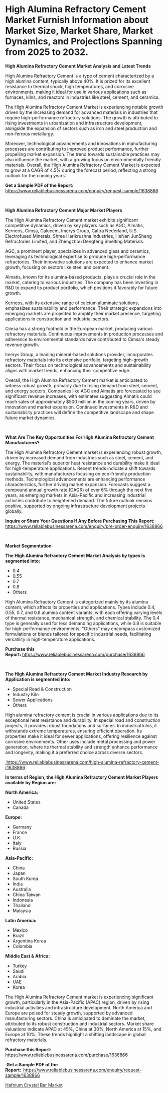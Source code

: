 <p><h1>High Alumina Refractory Cement Market Furnish Information about Market Size, Market Share, Market Dynamics, and Projections Spanning from 2025 to 2032.</h1></p><p><strong>High Alumina Refractory Cement Market Analysis and Latest Trends</strong></p>
<p><p>High Alumina Refractory Cement is a type of cement characterized by a high alumina content, typically above 40%. It is prized for its excellent resistance to thermal shock, high temperatures, and corrosive environments, making it ideal for use in various applications such as furnaces, kilns, and reactors in industries like steel, cement, and ceramics. </p><p>The High Alumina Refractory Cement Market is experiencing notable growth driven by the increasing demand for advanced materials in industries that require high-performance refractory solutions. The growth is attributed to rising investments in urbanization and infrastructure development, alongside the expansion of sectors such as iron and steel production and non-ferrous metallurgy. </p><p>Moreover, technological advancements and innovations in manufacturing processes are contributing to improved product performance, further propelling market expansion. The trend towards sustainable practices may also influence the market, with a growing focus on environmentally friendly materials. Overall, the High Alumina Refractory Cement Market is expected to grow at a CAGR of 4.5% during the forecast period, reflecting a strong outlook for the coming years.</p></p>
<p><strong>Get a Sample PDF of the Report:&nbsp;</strong> <a href="https://www.reliablebusinessarena.com/enquiry/request-sample/1638866?utm_campaign=3121&utm_medium=2&utm_source=Github&utm_content=ia&utm_term=31032025&utm_id=high-alumina-refractory-cement">https://www.reliablebusinessarena.com/enquiry/request-sample/1638866</a></p>
<p>&nbsp;</p>
<p><strong>High Alumina Refractory Cement Major Market Players</strong></p>
<p><p>The High Alumina Refractory Cement market exhibits significant competitive dynamics, driven by key players such as AGC, Almatis, Kerneos, Cimsa, Calucem, Imerys Group, Caltra Nederland, U.S. Electrofused Minerals, Shree Harikrushna Industries, HeNan JunSheng Refractories Limited, and Zhengzhou Dengfeng Smelting Materials.</p><p>AGC, a prominent player, specializes in advanced glass and ceramics, leveraging its technological expertise to produce high-performance refractories. Their innovative solutions are expected to enhance market growth, focusing on sectors like steel and cement.</p><p>Almatis, known for its alumina-based products, plays a crucial role in the market, catering to various industries. The company has been investing in R&D to expand its product portfolio, which positions it favorably for future growth.</p><p>Kerneos, with its extensive range of calcium aluminate solutions, emphasizes sustainability and performance. Their strategic expansions into emerging markets are projected to amplify their market presence, targeting applications in construction and industrial sectors.</p><p>Cimsa has a strong foothold in the European market, producing various refractory materials. Continuous improvements in production processes and adherence to environmental standards have contributed to Cimsa's steady revenue growth.</p><p>Imerys Group, a leading mineral-based solutions provider, incorporates refractory materials into its extensive portfolio, targeting high-growth sectors. Their focus on technological advancements and sustainability aligns with market trends, enhancing their competitive edge.</p><p>Overall, the High Alumina Refractory Cement market is anticipated to witness robust growth, primarily due to rising demand from steel, cement, and energy sectors. Companies like AGC and Almatis are forecasted to see significant revenue increases, with estimates suggesting Almatis could reach sales of approximately $500 million in the coming years, driven by innovation and market expansion. Continued investments in R&D and sustainability practices will define the competitive landscape and shape future market dynamics.</p></p>
<p>&nbsp;</p>
<p><strong>What Are The Key Opportunities For High Alumina Refractory Cement Manufacturers?</strong></p>
<p><p>The High Alumina Refractory Cement market is experiencing robust growth, driven by increased demand from industries such as steel, cement, and energy. The material's superior heat resistance and durability make it ideal for high-temperature applications. Recent trends indicate a shift towards sustainability, with manufacturers focusing on eco-friendly production methods. Technological advancements are enhancing performance characteristics, further driving market expansion. Forecasts suggest a compound annual growth rate (CAGR) of over 6% through the next five years, as emerging markets in Asia-Pacific and increasing industrial activities contribute to heightened demand. The future outlook remains positive, supported by ongoing infrastructure development projects globally.</p></p>
<p><strong>Inquire or Share Your Questions If Any Before Purchasing This Report:</strong> <a href="https://www.reliablebusinessarena.com/enquiry/pre-order-enquiry/1638866?utm_campaign=3121&utm_medium=2&utm_source=Github&utm_content=ia&utm_term=31032025&utm_id=high-alumina-refractory-cement">https://www.reliablebusinessarena.com/enquiry/pre-order-enquiry/1638866</a></p>
<p>&nbsp;</p>
<p><strong>Market Segmentation</strong></p>
<p><strong>The High Alumina Refractory Cement Market Analysis by types is segmented into:</strong></p>
<p><ul><li>0.4</li><li>0.55</li><li>0.7</li><li>0.8</li><li>Others</li></ul></p>
<p><p>High Alumina Refractory Cement is categorized mainly by its alumina content, which affects its properties and applications. Types include 0.4, 0.55, 0.7, and 0.8 alumina content variants, with each offering varying levels of thermal resistance, mechanical strength, and chemical stability. The 0.4 type is generally used for less demanding applications, while 0.8 is suitable for high-performance environments. "Others" may encompass customized formulations or blends tailored for specific industrial needs, facilitating versatility in high-temperature applications.</p></p>
<p><strong>Purchase this Report:&nbsp;</strong><a href="https://www.reliablebusinessarena.com/purchase/1638866?utm_campaign=3121&utm_medium=2&utm_source=Github&utm_content=ia&utm_term=31032025&utm_id=high-alumina-refractory-cement">https://www.reliablebusinessarena.com/purchase/1638866</a></p>
<p>&nbsp;</p>
<p><strong>The High Alumina Refractory Cement Market Industry Research by Application is segmented into:</strong></p>
<p><ul><li>Special Road & Construction</li><li>Industry Kiln</li><li>Sewer Applications</li><li>Others</li></ul></p>
<p><p>High alumina refractory cement is crucial in various applications due to its exceptional heat resistance and durability. In special road and construction projects, it provides robust foundations and surfaces. In industrial kilns, it withstands extreme temperatures, ensuring efficient operation. Its properties make it ideal for sewer applications, offering resilience against corrosive environments. Other uses include metal processing and power generation, where its thermal stability and strength enhance performance and longevity, making it a preferred choice across diverse sectors.</p></p>
<p><a href="https://www.reliablebusinessarena.com/high-alumina-refractory-cement-r1638866?utm_campaign=3121&utm_medium=2&utm_source=Github&utm_content=ia&utm_term=31032025&utm_id=high-alumina-refractory-cement">&nbsp;https://www.reliablebusinessarena.com/high-alumina-refractory-cement-r1638866</a></p>
<p><strong>In terms of Region, the High Alumina Refractory Cement Market Players available by Region are:</strong></p>
<p>
    <p> <strong> North America: </strong>
        <ul>
            <li>United States</li>
            <li>Canada</li>
        </ul>
        </p> 
    <p> <strong> Europe: </strong>
        <ul>
            <li>Germany</li>
            <li>France</li>
            <li>U.K.</li>
            <li>Italy</li>
            <li>Russia</li>
        </ul>
        </p> 
    <p> <strong> Asia-Pacific: </strong>
        <ul>
            <li>China</li>
            <li>Japan</li>
            <li>South Korea</li>
            <li>India</li>
            <li>Australia</li>
            <li>China Taiwan</li>
            <li>Indonesia</li>
            <li>Thailand</li>
            <li>Malaysia</li>
        </ul>
        </p> 
    <p> <strong> Latin America: </strong>
        <ul>
            <li>Mexico</li>
            <li>Brazil</li>
            <li>Argentina Korea</li>
            <li>Colombia</li>
        </ul>
        </p> 
    <p> <strong> Middle East & Africa: </strong>
        <ul>
            <li>Turkey</li>
            <li>Saudi</li>
            <li>Arabia</li>
            <li>UAE</li>
            <li>Korea</li>
        </ul>
    </p>
    </p>
<p><p>The High Alumina Refractory Cement market is experiencing significant growth, particularly in the Asia-Pacific (APAC) region, driven by rising industrial activities and infrastructure development. North America and Europe are poised for steady growth, supported by advanced manufacturing sectors. China is anticipated to dominate the market, attributed to its robust construction and industrial sectors. Market share valuations indicate APAC at 45%, China at 30%, North America at 15%, and Europe at 10%. These trends highlight a shifting landscape in global refractory materials.</p></p>
<p><strong>Purchase this Report: </strong><a href="https://www.reliablebusinessarena.com/purchase/1638866?utm_campaign=3121&utm_medium=2&utm_source=Github&utm_content=ia&utm_term=31032025&utm_id=high-alumina-refractory-cement">https://www.reliablebusinessarena.com/purchase/1638866</a></p>
<p>&nbsp;<strong>Get a Sample PDF of the Report:&nbsp;&nbsp;</strong><a href="https://www.reliablebusinessarena.com/enquiry/request-sample/1638866?utm_campaign=3121&utm_medium=2&utm_source=Github&utm_content=ia&utm_term=31032025&utm_id=high-alumina-refractory-cement">https://www.reliablebusinessarena.com/enquiry/request-sample/1638866</a></p>
<p><strong></strong></p>
<p><p><a href="https://github.com/denbelnmer50/Market-Research-Report-List-1/blob/main/hafnium-crystal-bar-market.md?utm_campaign=3121&utm_medium=2&utm_source=Github&utm_content=ia&utm_term=31032025&utm_id=high-alumina-refractory-cement">Hafnium Crystal Bar Market</a></p></p>